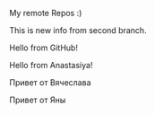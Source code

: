 My remote Repos :)

This is new info from second branch.

Hello from GitHub!

Hello from Anastasiya!

Привет от Вячеслава

Привет от Яны